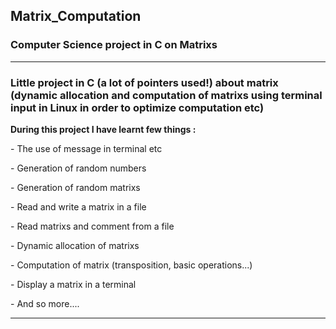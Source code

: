 ## Matrix_Computation

### Computer Science project in C on Matrixs 

-----------------------------------------------------------------------------------------------------------------------------

### Little project in C (a lot of pointers used!) about matrix (dynamic allocation and computation of matrixs using terminal input in Linux in order to optimize computation etc) ###

 **During this project I have learnt few things :**
 
  <p> - The use of message in terminal etc</p> 
  <p> - Generation of random numbers </p> 
  <p> - Generation of random matrixs </p> 
  <p> - Read and write a matrix in a file </p> 
  <p> - Read matrixs and comment from a file </p> 
  <p> - Dynamic allocation of matrixs </p> 
  <p> - Computation of matrix (transposition, basic operations...) </p> 
  <p> - Display a matrix in a terminal </p> 
  <p> - And so more.... </p> 

-----------------------------------------------------------------------------------------------------------------------------
